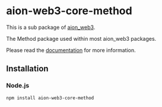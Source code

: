 # aion-web3-core-method

This is a sub package of [aion_web3][repo].

The Method package used within most aion_web3 packages.

Please read the [documentation](https://docs.aion.network/docs/web3) for more information.

## Installation

### Node.js

```bash
npm install aion-web3-core-method
```

[repo]: https://github.com/aionnetwork/aion_web3



